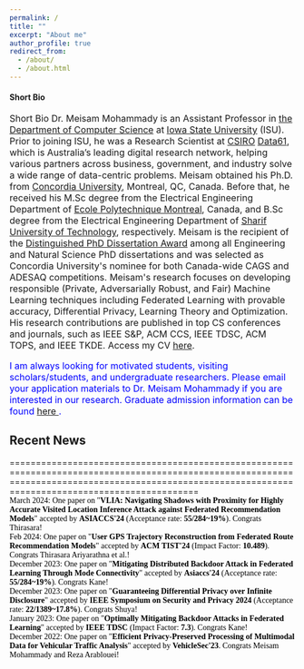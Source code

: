 ```yaml
---
permalink: /
title: ""
excerpt: "About me"
author_profile: true
redirect_from: 
  - /about/
  - /about.html
---
```

<h4 class="desktop-title">Short Bio</h4>
<p style="font-size: 16px;"><span class="mobile-title">Short Bio</span> Dr. Meisam Mohammady is an Assistant Professor in <a href="https://www.cs.iastate.edu">the Department of Computer Science</a> at <a href="https://www.iastate.edu">Iowa State University</a> (ISU). Prior to joining ISU, he was a Research Scientist at <a href="https://www.csiro.au/en/">CSIRO</a> <a href="https://data61.csiro.au/">Data61</a>, which is Australia’s leading digital research network, helping various partners across business, government, and industry solve a wide range of data-centric problems. Meisam obtained his Ph.D. from <a href="https://www.concordia.ca/ginacody/info-systems-eng.html">Concordia University</a>, Montreal, QC, Canada. Before that, he received his M.Sc degree from the Electrical Engineering Department of <a href="https://polymtl.ca/ge">Ecole Polytechnique Montreal</a>, Canada, and B.Sc degree from the Electrical Engineering Department of <a href="https://www.ee.sharif.edu/en/">Sharif University of Technology</a>, respectively. Meisam is the recipient of the <a href="https://github.com/meisamcs/meisamcs.github.io/blob/master/Certificate.PNG">Distinguished PhD Dissertation Award</a> among all Engineering and Natural Science PhD dissertations and was selected as Concordia University's nominee for both Canada-wide CAGS and ADESAQ competitions. Meisam's research focuses on developing responsible (Private, Adversarially Robust, and Fair) Machine Learning techniques including Federated Learning with provable accuracy, Differential Privacy, Learning Theory and Optimization. His research contributions are published in top CS conferences and journals, such as IEEE S&P, ACM CCS, IEEE TDSC, ACM TOPS, and IEEE TKDE. Access my CV <a href="_pages/CV.pdf" target="_blank">here</a>.</p>

<p style="font-size: 16px; color: #0000FF;"> I am always looking for motivated students, visiting scholars/students, and undergraduate researchers. Please email your application materials to Dr. Meisam Mohammady if you are interested in our research. Graduate admission information can be found <a href="https://www.cs.iastate.edu/computer-science-graduate-admissions"> here </a>.</p>

  
<h2>Recent News</h2>
======================================================================================================================================================================================================
<ul class="blog-title-list" style="background: transparent; padding: 3em; font-family: 'Times New Roman', Times, serif; list-style: none; margin: 0; padding: 0;">
   <li style="color: black; text-decoration: none;"><span>March 2024:</span> One paper on "<strong>VLIA: Navigating Shadows with Proximity for Highly Accurate Visited Location Inference Attack against Federated Recommendation Models</strong>" accepted by <strong>ASIACCS'24</strong> (Acceptance rate: <strong>55/284~19%</strong>). Congrats Thirasara!</li>
    <li style="color: black; text-decoration: none;"><span>Feb 2024:</span> One paper on "<strong>User GPS Trajectory Reconstruction from Federated Route Recommendation Models</strong>" accepted by <strong>ACM TIST'24</strong> (Impact Factor: <strong>10.489</strong>). Congrats Thirasara Ariyarathna et al.!</li>
  <li style="color: black; text-decoration: none;"><span>December 2023:</span> One paper on "<strong>Mitigating Distributed Backdoor Attack in Federated Learning Through Mode Connectivity</strong>" accepted by <strong>Asiaccs'24</strong> (Acceptance rate: <strong>55/284~19%</strong>). Congrats Kane!</li>
  <li style="color: black; text-decoration: none;"><span>December 2023:</span> One paper on "<strong>Guaranteeing Differential Privacy over Infinite Disclosure</strong>" accepted by <strong>IEEE Symposium on Security and Privacy 2024</strong> (Acceptance rate: <strong>22/1389~17.8%</strong>). Congrats Shuya!</li>
  <li style="color: black; text-decoration: none;"><span>January 2023:</span> One paper on "<strong>Optimally Mitigating Backdoor Attacks in Federated Learning</strong>" accepted by <strong>IEEE TDSC</strong> (Impact Factor: <strong>7.3</strong>). Congrats Kane!</li>
  <li style="color: black; text-decoration: none;"><span>December 2022:</span> One paper on "<strong>Efficient Privacy-Preserved Processing of Multimodal Data for Vehicular Traffic Analysis</strong>" accepted by <strong>VehicleSec'23</strong>. Congrats Meisam Mohammady and Reza Arablouei!</li>